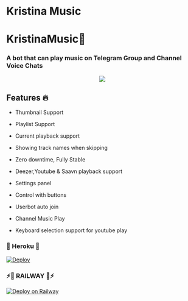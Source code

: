 # Kristina Music 

<h1 align="centre">KristinaMusic💖</h1>



### A bot that can play music on Telegram Group and Channel Voice Chats 

<p align="center">

  <img src="https://telegra.ph/file/d658169bbe183cc4f24b6.jpg">

</p>


<h2> Features 🔥 </h2>

- Thumbnail Support

- Playlist Support

- Current playback support

- Showing track names when skipping

- Zero downtime, Fully Stable

- Deezer,Youtube & Saavn playback support

- Settings panel

- Control with buttons

- Userbot auto join

- Channel Music Play

- Keyboard selection support for youtube play 

### 🎵 Heroku 🎵

[![Deploy](https://www.herokucdn.com/deploy/button.svg)](https://heroku.com/deploy?template=https://github.com/Itzdipesh/KristinaMusic)
### ⚡🚄 RAILWAY 🚄⚡
[![Deploy on Railway](https://railway.app/button.svg)](https://railway.app/new/template?template=https%3A%2F%2Fgithub.com%2FKristinaOp%2FKristinaMusic&envs=%2SESSION_NAME%2CBOT_TOKEN%2CBOT_USERNAME%2CBOT_NAME%2CSUPPORT_GROUP%2CPROJECT_NAME%2CASSISTANT_NAME%2CUPDATE_CHANNEL%2CAPI_HASH%2CSUDO_USERS%2CDURATION_LIMIT&SESSION_NAMEDesc=Pyrogram+session+string&BOT_TOKENDesc=A+bot+token+from+@BotFather&BOT_USERNAMEDesc=Your+bot's+username+without+@&BOT_NAMEDesc=Your+MusicPlayer+Bot+Name.&SUPPORT_GROUPDesc=Your+MusicPlayer+support+group+without+@+Leave+this+if+you+don't+have+one&ASSISTANT_NAMEDesc=Your+MusicPlayer's+assistant+Username+without+@.&ARQ_API_KEYDesc=Get+from+@ARQRobot&UPDATE_CHANNELDesc=Updates+Channel+without+@+Leave+this+if+you+don't+have+one&API_HASHDesc=App+hash+from+my.telegram.org/apps&SUDO_USERSDesc=List+of+user+IDs+counted+as+admin+everywhere+separated+by+space&DURATION_LIMITDesc=Max+audio+duration+limit+for+downloads+mins.)
